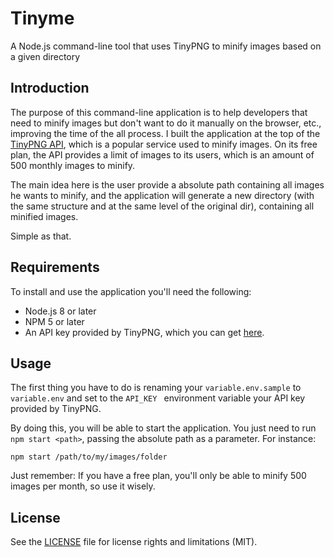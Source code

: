 # Tinyme
A Node.js command-line tool that uses TinyPNG to minify images based on a given directory

## Introduction

The purpose of this command-line application is to help developers that need to minify images but don't want to do it manually on the browser, etc., improving the time of the all process. I built the application at the top of the [TinyPNG API](https://tinypng.com), which is a popular service used to minify images. On its free plan, the API provides a limit of images to its users, which is an amount of 500 monthly images to minify.

The main idea here is the user provide a absolute path containing all images he wants to minify, and the application will generate a new directory (with the same structure and at the same level of the original dir), containing all minified images. 

Simple as that.

## Requirements

To install and use the application you'll need the following:

- Node.js 8 or later
- NPM 5 or later
- An API key provided by TinyPNG, which you can get [here](https://tinypng.com/developers).

## Usage

The first thing you have to do is renaming your `variable.env.sample` to `variable.env` and set to the `API_KEY ` environment variable your API key provided by TinyPNG. 

By doing this, you will be able to start the application. You just need to run `npm start <path>`, passing the absolute path as a parameter. For instance:

`npm start /path/to/my/images/folder`

Just remember: If you have a free plan, you'll only be able to minify 500 images per month, so use it wisely.

## License

See the [LICENSE](https://github.com/patarkf/tinyme/blob/master/LICENSE) file for license rights and limitations (MIT).
